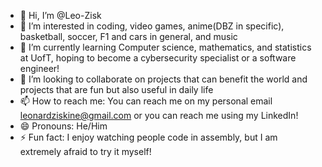- 👋 Hi, I’m @Leo-Zisk
- 👀 I’m interested in coding, video games, anime(DBZ in specific), basketball, soccer, F1 and cars in general, and music
- 🌱 I’m currently learning Computer science, mathematics, and statistics at UofT, hoping to become a cybersecurity specialist or a software engineer!
- 💞️ I’m looking to collaborate on projects that can benefit the world and projects that are fun but also useful in daily life
- 📫 How to reach me: You can reach me on my personal email leonardziskine@gmail.com or you can reach me using my LinkedIn! 
- 😄 Pronouns: He/Him
- ⚡ Fun fact: I enjoy watching people code in assembly, but I am extremely afraid to try it myself!

<!---
Leo-Zisk/Leo-Zisk is a ✨ special ✨ repository because its `README.md` (this file) appears on your GitHub profile.
You can click the Preview link to take a look at your changes.
--->
